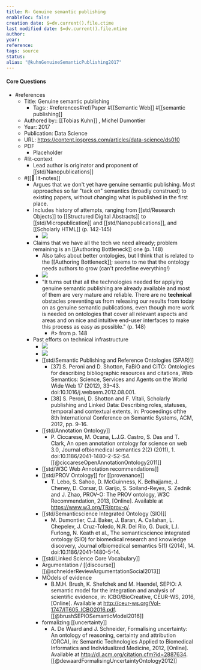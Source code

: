 ```yaml
---
title: R- Genuine semantic publishing
enableToc: false
creation date: $=dv.current().file.ctime
last modified date: $=dv.current().file.mtime
author: 
year: 
reference: 
tags: source
status: 
alias: "@kuhnGenuineSemanticPublishing2017"
---
```


#### Core Questions

- #references
    - Title: Genuine semantic publishing
        - Tags:: #references#ref/Paper #[[Semantic Web]] #[[semantic publishing]]
    - Authored by::  [[Tobias Kuhn]] ,  Michel Dumontier
    - Year: 2017
    - Publication: Data Science
    - URL: https://content.iospress.com/articles/data-science/ds010
    - PDF
        - Placeholder
    - #lit-context
        - Lead author is originator and proponent of [[std/Nanopublications]]
    - #[[📝 lit-notes]]
        - Argues that we don't yet have genuine semantic publishing. Most approaches so far "tack on" semantics (broadly construed) to existing papers, without changing what is published in the first place.
        - Includes history of attempts, ranging from [[std/Research Objects]] to [[Structured Digital Abstracts]] to [[std/Micropublication]] and [[std/Nanopublications]], and [[Scholarly HTML]] (p. 142-145)
            - ![](https://firebasestorage.googleapis.com/v0/b/firescript-577a2.appspot.com/o/imgs%2Fapp%2Fmegacoglab%2FCp2k6dGc07.png?alt=media&token=b7794f73-426b-48a3-b424-7d7f080cf052)
        - Claims that we have all the tech we need already; problem remaining is an [[Authoring Bottleneck]] one (p. 148)
            - Also talks about better ontologies, but I think that is related to the [[Authoring Bottleneck]]; seems to me that the ontology needs authors to grow (can't predefine everything!)
            - ![](https://firebasestorage.googleapis.com/v0/b/firescript-577a2.appspot.com/o/imgs%2Fapp%2Fmegacoglab%2FBtCE-k-dxP.png?alt=media&token=c0103e5c-c9b6-4e41-b7be-e86785c63d0e)
            - "It turns out that all the technologies needed for applying genuine semantic publishing are already available and most of them are very mature and reliable. There are no __technical__ obstacles preventing us from releasing our results from today on as genuine semantic publications, even though more work is needed on ontologies that cover all relevant aspects and areas and on nice and intuitive end-user interfaces to make this process as easy as possible." (p. 148)
                - #> from p. 148
        - Past efforts on technical infrastructure
            - ![](https://firebasestorage.googleapis.com/v0/b/firescript-577a2.appspot.com/o/imgs%2Fapp%2Fmegacoglab%2FMqFIhHPg-8.png?alt=media&token=db6c3b90-6401-4583-a850-2ce62e686fba)
            - ![](https://firebasestorage.googleapis.com/v0/b/firescript-577a2.appspot.com/o/imgs%2Fapp%2Fmegacoglab%2FKO6kU5N29G.png?alt=media&token=baa411eb-864c-4157-bb87-1bb5db69735a)
            - [[std/Semantic Publishing and Reference Ontologies (SPAR)]]
                - [37] S. Peroni and D. Shotton, FaBiO and CiTO: Ontologies for describing bibliographic resources and citations, Web Semantics: Science, Services and Agents on the World Wide Web 17 (2012), 33–43. doi:10.1016/j.websem.2012.08.001.
                - [38] S. Peroni, D. Shotton and F. Vitali, Scholarly publishing and Linked Data: Describing roles, statuses, temporal and contextual extents, in: Proceedings ofthe 8th International Conference on Semantic Systems, ACM, 2012, pp. 9–16.
            - [[std/Annotation Ontology]]
                - P. Ciccarese, M. Ocana, L.J.G. Castro, S. Das and T. Clark, An open annotation ontology for science on web 3.0, Journal ofbiomedical semantics 2(2) (2011), 1. doi:10.1186/2041-1480-2-S2-S4. [[@ciccareseOpenAnnotationOntology2011]]
            - [[std/W3C Web Annotation recommendations]]
            - [[std/PROV Ontology]] for [[provenance]]
                - T. Lebo, S. Sahoo, D. McGuinness, K. Belhajjame, J. Cheney, D. Corsar, D. Garijo, S. Soiland-Reyes, S. Zednik and J. Zhao, PROV-O: The PROV ontology, W3C Recommendation, 2013, [Online]. Available at https://www.w3.org/TR/prov-o/.
            - [[std/Semanticscience Integrated Ontology (SIO)]]
                - M. Dumontier, C.J. Baker, J. Baran, A. Callahan, L. Chepelev, J. Cruz-Toledo, N.R. Del Rio, G. Duck, L.I. Furlong, N. Keath et al., The semanticscience integrated ontology (SIO) for biomedical research and knowledge discovery, Journal ofbiomedical semantics 5(1) (2014), 14. doi:10.1186/2041-1480-5-14.
            - [[std/Linked Science Core Vocabulary]]
            - Argumentation / [[discourse]] [[@schneiderReviewArgumentationSocial2013]]
            - MOdels of evidence
                - B.M.H. Brush, K. Shefchek and M. Haendel, SEPIO: A semantic model for the integration and analysis of scientific evidence, in: ICBO/BioCreative, CEUR-WS, 2016, [Online]. Available at http://ceur-ws.org/Vol-1747/IT605_ICBO2016.pdf. [[@brushSEPIOSemanticModel2016]]
            - formalizing [[uncertainty]] 
                - A. De Waard and J. Schneider, Formalising uncertainty: An ontology of reasoning, certainty and attribution (ORCA), in: Semantic Technologies Applied to Biomedical Informatics and Individualized Medicine, 2012, [Online]. Available at http://dl.acm.org/citation.cfm?id=2887634. [[@dewaardFormalisingUncertaintyOntology2012]]